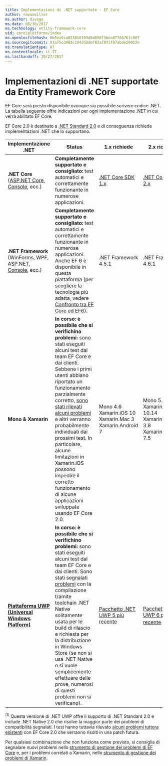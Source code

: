 ```yaml
---
title: Implementazioni di .NET supportate - EF Core
author: rowanmiller
ms.author: divega
ms.date: 08/30/2017
ms.technology: entity-framework-core
uid: core/platforms/index
ms.openlocfilehash: 6b6ea9ca833810169d0d850f3bea8776b761c007
ms.sourcegitcommit: 01a75cd483c1943ddd6f82af971f07abde20912e
ms.translationtype: HT
ms.contentlocale: it-IT
ms.lasthandoff: 10/27/2017
---
```

# <a name="net-implementations-supported-by-ef-core"></a>Implementazioni di .NET supportate da Entity Framework Core

EF Core sarà presto disponibile ovunque sia possibile scrivere codice .NET. La tabella seguente offre indicazioni per ogni implementazione .NET in cui verrà abilitato EF Core.

EF Core 2.0 è destinato a [.NET Standard 2.0](https://docs.microsoft.com/dotnet/standard/net-standard) e di conseguenza richiede implementazioni .NET che lo supportano.

| Implementazione .NET | Status | 1.x richiede | 2.x richiede
|-|-|-|-
| **.NET Core** ([ASP.NET Core](../get-started/aspnetcore/index.md), [Console](../get-started/netcore/index.md), ecc.) | **Completamente supportato e consigliato:** test automatici e correttamente funzionante in numerose applicazioni. | [.NET Core SDK 1.x](https://www.microsoft.com/net/core/) | [.NET Core SDK 2.x](https://www.microsoft.com/net/core/)
| **.NET Framework** (WinForms, WPF, ASP.NET, [Console](../get-started/full-dotnet/index.md), ecc.) | **Completamente supportato e consigliato:** test automatici e correttamente funzionante in numerose applicazioni. Anche EF 6 è disponibile in questa piattaforma (per scegliere la tecnologia più adatta, vedere [Confronto tra EF Core ed EF6](../../efcore-and-ef6/index.md)). | .NET Framework 4.5.1 | .NET Framework 4.6.1
| **Mono & Xamarin** | **In corso: è possibile che si verifichino problemi:** sono stati eseguiti alcuni test dal team EF Core e dai clienti. Sebbene i primi utenti abbiano riportato un funzionamento parzialmente corretto, [sono stati rilevati alcuni problemi](https://github.com/aspnet/entityframework/issues?q=is%3Aopen+is%3Aissue+label%3Aarea-xamarin) e altri verranno probabilmente individuati dai prossimi test. In particolare, alcune limitazioni in Xamarin.iOS possono impedire il corretto funzionamento di alcune applicazioni sviluppate usando EF Core 2.0. | Mono 4.6 <br/> Xamarin.iOS 10 <br/> Xamarin.Mac 3 <br/> Xamarin.Android 7 | Mono 5.4 <br/> Xamarin.iOS 10.14 <br/> Xamarin.Mac 3.8 <br/> Xamarin.Android 7.5
| [**Piattaforma UWP (Universal Windows Platform)**](../get-started/uwp/index.md) | **In corso: è possibile che si verifichino problemi:** sono stati eseguiti alcuni test dal team EF Core e dai clienti. Sono stati segnalati [problemi](https://github.com/aspnet/entityframework/issues?utf8=%E2%9C%93&q=is%3Aopen%20is%3Aissue%20label%3Aarea-uwp%20) con la compilazione tramite toolchain .NET Native solitamente usata per le build di rilascio e richiesta per la distribuzione in Windows Store (se non si usa .NET Native o si vuole semplicemente effettuare delle prove, numerosi di questi problemi non si verificano). | [Pacchetto .NET UWP 5 più recente](https://www.nuget.org/packages/Microsoft.NETCore.UniversalWindowsPlatform/5.4.1) | [Pacchetto .NET UWP 6 più recente](https://www.nuget.org/packages/Microsoft.NETCore.UniversalWindowsPlatform/) <sup>(1)</sup>

<sup>(1)</sup> Questa versione di .NET UWP offre il supporto di .NET Standard 2.0 e include .NET Native 2.0 che risolve la maggior parte dei problemi di compatibilità segnalati. I test hanno tuttavia rilevato [alcuni problemi tuttora esistenti](https://github.com/aspnet/EntityFrameworkCore/issues?q=is%3Aopen+is%3Aissue+milestone%3A2.0.1+label%3Aarea-uwp) con EF Core 2.0 che verranno risolti in una patch futura.

Per qualsiasi combinazione che non funziona come previsto, si consiglia di segnalare nuovi problemi nello [strumento di gestione dei problemi di EF Core](https://github.com/aspnet/entityframeworkcore/issues/new) e, per i problemi correlati a Xamarin, nello [strumento di gestione dei problemi di Xamarin](https://bugzilla.xamarin.com/newbug).
